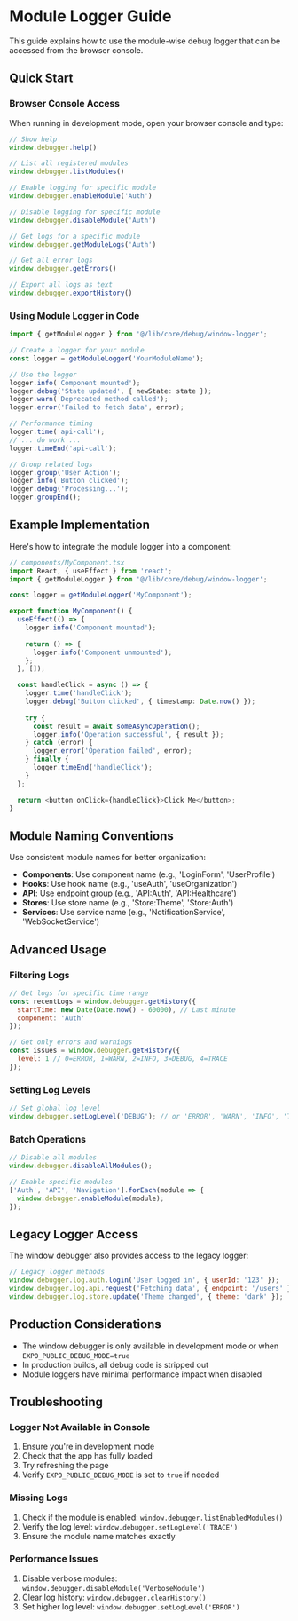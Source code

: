 # Module Logger Guide

This guide explains how to use the module-wise debug logger that can be accessed from the browser console.

## Quick Start

### Browser Console Access

When running in development mode, open your browser console and type:

```javascript
// Show help
window.debugger.help()

// List all registered modules
window.debugger.listModules()

// Enable logging for specific module
window.debugger.enableModule('Auth')

// Disable logging for specific module
window.debugger.disableModule('Auth')

// Get logs for a specific module
window.debugger.getModuleLogs('Auth')

// Get all error logs
window.debugger.getErrors()

// Export all logs as text
window.debugger.exportHistory()
```

### Using Module Logger in Code

```typescript
import { getModuleLogger } from '@/lib/core/debug/window-logger';

// Create a logger for your module
const logger = getModuleLogger('YourModuleName');

// Use the logger
logger.info('Component mounted');
logger.debug('State updated', { newState: state });
logger.warn('Deprecated method called');
logger.error('Failed to fetch data', error);

// Performance timing
logger.time('api-call');
// ... do work ...
logger.timeEnd('api-call');

// Group related logs
logger.group('User Action');
logger.info('Button clicked');
logger.debug('Processing...');
logger.groupEnd();
```

## Example Implementation

Here's how to integrate the module logger into a component:

```typescript
// components/MyComponent.tsx
import React, { useEffect } from 'react';
import { getModuleLogger } from '@/lib/core/debug/window-logger';

const logger = getModuleLogger('MyComponent');

export function MyComponent() {
  useEffect(() => {
    logger.info('Component mounted');
    
    return () => {
      logger.info('Component unmounted');
    };
  }, []);

  const handleClick = async () => {
    logger.time('handleClick');
    logger.debug('Button clicked', { timestamp: Date.now() });
    
    try {
      const result = await someAsyncOperation();
      logger.info('Operation successful', { result });
    } catch (error) {
      logger.error('Operation failed', error);
    } finally {
      logger.timeEnd('handleClick');
    }
  };

  return <button onClick={handleClick}>Click Me</button>;
}
```

## Module Naming Conventions

Use consistent module names for better organization:

- **Components**: Use component name (e.g., 'LoginForm', 'UserProfile')
- **Hooks**: Use hook name (e.g., 'useAuth', 'useOrganization')
- **API**: Use endpoint group (e.g., 'API:Auth', 'API:Healthcare')
- **Stores**: Use store name (e.g., 'Store:Theme', 'Store:Auth')
- **Services**: Use service name (e.g., 'NotificationService', 'WebSocketService')

## Advanced Usage

### Filtering Logs

```javascript
// Get logs for specific time range
const recentLogs = window.debugger.getHistory({
  startTime: new Date(Date.now() - 60000), // Last minute
  component: 'Auth'
});

// Get only errors and warnings
const issues = window.debugger.getHistory({
  level: 1 // 0=ERROR, 1=WARN, 2=INFO, 3=DEBUG, 4=TRACE
});
```

### Setting Log Levels

```javascript
// Set global log level
window.debugger.setLogLevel('DEBUG'); // or 'ERROR', 'WARN', 'INFO', 'TRACE'
```

### Batch Operations

```javascript
// Disable all modules
window.debugger.disableAllModules();

// Enable specific modules
['Auth', 'API', 'Navigation'].forEach(module => {
  window.debugger.enableModule(module);
});
```

## Legacy Logger Access

The window debugger also provides access to the legacy logger:

```javascript
// Legacy logger methods
window.debugger.log.auth.login('User logged in', { userId: '123' });
window.debugger.log.api.request('Fetching data', { endpoint: '/users' });
window.debugger.log.store.update('Theme changed', { theme: 'dark' });
```

## Production Considerations

- The window debugger is only available in development mode or when `EXPO_PUBLIC_DEBUG_MODE=true`
- In production builds, all debug code is stripped out
- Module loggers have minimal performance impact when disabled

## Troubleshooting

### Logger Not Available in Console

1. Ensure you're in development mode
2. Check that the app has fully loaded
3. Try refreshing the page
4. Verify `EXPO_PUBLIC_DEBUG_MODE` is set to `true` if needed

### Missing Logs

1. Check if the module is enabled: `window.debugger.listEnabledModules()`
2. Verify the log level: `window.debugger.setLogLevel('TRACE')`
3. Ensure the module name matches exactly

### Performance Issues

1. Disable verbose modules: `window.debugger.disableModule('VerboseModule')`
2. Clear log history: `window.debugger.clearHistory()`
3. Set higher log level: `window.debugger.setLogLevel('ERROR')`